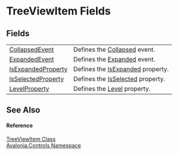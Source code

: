 # TreeViewItem Fields




## Fields
<table>
<tr>
<td><a href="F_Avalonia_Controls_TreeViewItem_CollapsedEvent">CollapsedEvent</a></td>
<td>Defines the <a href="E_Avalonia_Controls_TreeViewItem_Collapsed">Collapsed</a> event.</td>
</tr>
<tr>
<td><a href="F_Avalonia_Controls_TreeViewItem_ExpandedEvent">ExpandedEvent</a></td>
<td>Defines the <a href="E_Avalonia_Controls_TreeViewItem_Expanded">Expanded</a> event.</td>
</tr>
<tr>
<td><a href="F_Avalonia_Controls_TreeViewItem_IsExpandedProperty">IsExpandedProperty</a></td>
<td>Defines the <a href="P_Avalonia_Controls_TreeViewItem_IsExpanded">IsExpanded</a> property.</td>
</tr>
<tr>
<td><a href="F_Avalonia_Controls_TreeViewItem_IsSelectedProperty">IsSelectedProperty</a></td>
<td>Defines the <a href="P_Avalonia_Controls_TreeViewItem_IsSelected">IsSelected</a> property.</td>
</tr>
<tr>
<td><a href="F_Avalonia_Controls_TreeViewItem_LevelProperty">LevelProperty</a></td>
<td>Defines the <a href="P_Avalonia_Controls_TreeViewItem_Level">Level</a> property.</td>
</tr>
</table>

## See Also


#### Reference
<a href="T_Avalonia_Controls_TreeViewItem">TreeViewItem Class</a>  
<a href="N_Avalonia_Controls">Avalonia.Controls Namespace</a>  

